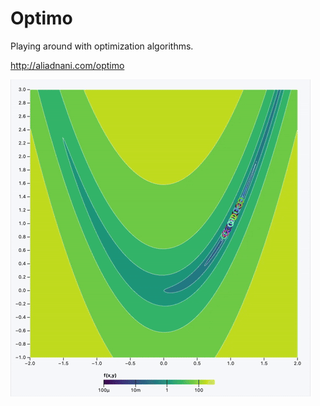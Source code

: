 # Optimo

Playing around with optimization algorithms.

http://aliadnani.com/optimo

![Rosenbrock Function Optimization With DE](./public/rosen.gif)
